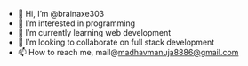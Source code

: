 - 👋 Hi, I’m @brainaxe303
- 👀 I’m interested in programming
- 🌱 I’m currently learning web development
- 💞️ I’m looking to collaborate on full stack development
- 📫 How to reach me, mail@madhavmanuja8886@gmail.com

<!---
brainaxe303/brainaxe303 is a ✨ special ✨ repository because its `README.md` (this file) appears on your GitHub profile.
You can click the Preview link to take a look at your changes.
--->
